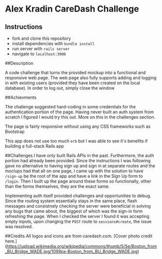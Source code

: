 # Alex Kradin CareDash Challenge

## Instructions

* fork and clone this repository
* install dependencies with `bundle install`
* run server with `rails server`
* navigate to `localhost:3000`

##Description

A code challenge that turns the provided mockup into a functional and responsive
web page. The web page also fully supports adding and logging in with existing
users (provided they have been created on the local database). In order to log
out, simply close the window


##Achievments

The challenge suggested hard-coding in some credentials for the authentication
portion of the page. Having never built an auth system from scratch I figured
I would try this out. More on this in the challenges section.

The page is fairly responsive without using any CSS frameworks such as
Bootstrap

This app does not use too much `erb` but I was able to see it's benefits
if building a full-stack Rails app

##Challenges
I have only built Rails APIs in the past. Furthermore, the auth portion had already
been provided. Since the instructions I was following gave no alternative to having
sign up and sign in at separate routes and the moclups had that all on one page,
 I came up with the solution to have `/sign-up` be the root of the app and have
a link in the Sign Up form to `/login`. Then I built up the page around these
forms so functionally, other than the forms themselves, they are the exact same.

Implementing auth itself provided challenges and opportunities to debug. Since
the routing system essentially stays in the same place, flash messages and
consistnely checking the server were beneficial in solving any bugs that came
about, the biggest of which was the sign-in form refreshing the page.
When I checked the server I found it was accepting empty inputs, upon changing
the `POST` route to `sessions#create`, the issue was resolved.


##Credits
All logos and icons are from caredash.com. [Cover photo credit here.]
(https://upload.wikimedia.org/wikipedia/commons/thumb/5/5e/Boston_from_BU_Bridge_WADE.jpg/1099px-Boston_from_BU_Bridge_WADE.jpg)
